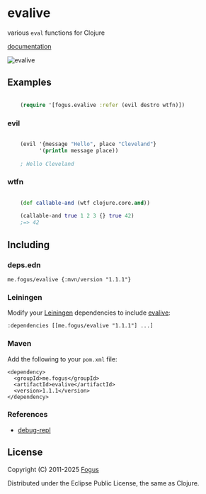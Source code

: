 # evalive

various `eval` functions for Clojure

[documentation](http://fogus.me/fun/evalive/)

![evalive](http://images.fogus.me/logos/evalive.png "0x14 eyes")

Examples
--------
```clojure

    (require '[fogus.evalive :refer (evil destro wtfn)])
```

### evil
```clojure

    (evil '{message "Hello", place "Cleveland"}
          '(println message place))
    
    ; Hello Cleveland
```

### wtfn
```clojure

    (def callable-and (wtf clojure.core.and))
    
    (callable-and true 1 2 3 {} true 42)
    ;=> 42
```

Including
---------

### deps.edn

    me.fogus/evalive {:mvn/version "1.1.1"}

### Leiningen

Modify your [Leiningen](http://github.com/technomancy/leiningen) dependencies to include [evalive](http://fogus.me/fun/evalive/):

    :dependencies [[me.fogus/evalive "1.1.1"] ...]    

### Maven

Add the following to your `pom.xml` file:

    <dependency>
      <groupId>me.fogus</groupId>
      <artifactId>evalive</artifactId>
      <version>1.1.1</version>
    </dependency>

### References

- [debug-repl](https://github.com/GeorgeJahad/debug-repl)

## License

Copyright (C) 2011-2025 [Fogus](http://www.fogus.me)

Distributed under the Eclipse Public License, the same as Clojure.
